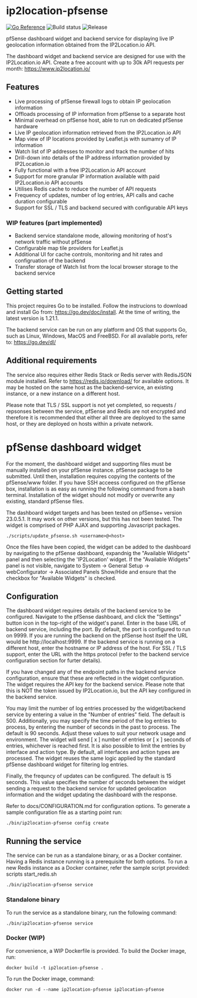 # ip2location-pfsense
[![Go Reference](https://pkg.go.dev/badge/github.com/jpmchia/IP2Location-pfSense.svg)](https://pkg.go.dev/github.com/jpmchia/IP2Location-pfSense)  ![Build status](https://github.com/jpmchia/IP2Location-pfSense/actions/workflows/analysis.yml/badge.svg?event=push)  ![Release](https://github.com/jpmchia/IP2Location-pfSense/actions/workflows/go-release.yml/badge.svg)



pfSense dashboard widget and backend service for displaying live IP geolocation information obtained from the IP2Location.io API. 

The dashboard widget and backend service are designed for use with the IP2Location.io API. Create a free account with up to 30k API requests per month: https://www.ip2location.io/

## Features

* Live processing of pfSense firewall logs to obtain IP geolocation information
* Offloads processing of IP information from pfSense to a separate host
* Minimal overhead on pfSense host, able to run on dedicated pfSense hardware
* Live IP geolocation information retrieved from the IP2Location.io API
* Map view of IP locations provided by Leaflet.js with sumamry of IP information
* Watch list of IP addresses to monitor and track the number of hits
* Drill-down into details of the IP address  information provided by IP2Location.io
* Fully functional with a free IP2Location.io API account
* Support for more granular IP information available with paid IP2Location.io API accounts
* Utilises Redis cache to reduce the number of API requests
* Frequency of updates, number of log entries, API calls and cache duration configurable
* Support for SSL / TLS and backend secured with configurable API keys

### WIP features (part implemented)
* Backend service standalone mode, allowing monitoring of host's network traffic without pfSense
* Configurable map tile providers for Leaflet.js
* Additional UI for cache controls, monitoring and hit rates and configruation of the backend
* Transfer storage of Watch list from the local browser storage to the backend service 

## Getting started

This project requires Go to be installed. Follow the instrucions to download and install Go from: https://go.dev/doc/install. At the time of writing, the latest version is 1.21.1.

The backend service can be run on any platform and OS that supports Go, such as Linux, Windows, MacOS and FreeBSD. For all available ports, refer to: https://go.dev/dl/

## Additional requirements

The service also requires either Redis Stack or Redis server with RedisJSON module installed. Refer to https://redis.io/download/ for available options. It may be hosted on the same host as the backend-service, an existing instance, or a new instance on a different host. 

Please note that TLS / SSL support is not yet completed, so requests / repsonses between the service, pfSense and Redis are not encrypted and therefore it is recommended that either all three are deployed to the same host, or they are deployed on hosts within a private network. 

# pfSense dashboard widget

For the moment, the dashboard widget and supporting files must be manually installed on your pfSense instance. pfSense package to be submitted. Until then, installation requires copying the contents of the pfSense/www folder. 
If you have SSH acceess configured on the pfSense box, installation is as easy as running the following command from a bash terminal. Installation of the widget should not modify or overwrite any existing, standard pfSense files.

The dashboard widget targets and has been tested on pfSense+ version 23.0.5.1. It may work on other versions, but this has not been tested. The widget is comprised of PHP AJAX and supporting Javascript packages.

```
./scripts/update_pfsense.sh <username>@<host>
```

Once the files have been copied, the widget can be added to the dashboard by navigating to the pfSense dashboard, expandnig the "Available Widgets" panel and then selecting the 'IP2Location' widget. If the "Available Widgets" panel is not visible, navigate to System -> General Setup -> webConfigurator -> Associated Panels Show/Hide and ensure that the checkbox for "Available Widgets" is checked. 


## Configuration

The dashboard widget requires details of the backend service to be configured. Navigate to the pfSense dashboard, and click the "Settings" button icon in the top-right of the widget's panel. Enter in the base URL of backend service, including the port. By default, the port is configured to run on 9999. If you are running the backend on the pfSense host itself the URL would be http://localhost:9999. If the backend service is running on a different host, enter the hostname or IP address of the host. For SSL / TLS support, enter the URL with the https protocol (refer to the backend service configuration section for furter details).

If you have changed any of the endpoint paths in the backend service configuration, ensure that these are reflected in the widget configuration. 
The widget requires the API key for the backend service. Please note that this is NOT the token issued by IP2Location.io, but the API key configured in the backend service.

You may limit the number of log entries processed by the widget/backend service by entering a value in the "Number of entries" field. The default is 500. Additionally, you may specify the time period of the log entries to process, by entering the number of seconds in the past to process. The default is 90 seconds. Adjust these values to suit your network usage and environment. The widget will send [ x ] number of entries or [ x ] seconds of entries, whichever is reached first. It is also possible to limit the entries by interface and action type. By default, all interfaces and action types are processed. The widget reuses the same logic applied by the standard pfSense dashboard widget for filtering log entries.

Finally, the frequncy of updates can be configured. The default is 15 seconds. This value specifies the number of seconds between the widget sending a request to the backend service for updated geolocation information and the widget updating the dashboard with the response.

Refer to docs/CONFIGURATION.md for configuration options. To generate a sample configuration file as a starting point run:
```
./bin/ip2location-pfsense config create
```

## Running the service

The service can be run as a standalone binary, or as a Docker container. Having a Redis instance running is a prerequisite for both options. To run a new Redis instance as a Docker container, refer the sample script provided: 
scripts start_redis.sh 
```
./bin/ip2location-pfsense service
```

### Standalone binary

To run the service as a standalone binary, run the following command:
```
./bin/ip2location-pfsense service
```

### Docker (WIP)

For convenience, a WIP Dockerfile is provided. To build the Docker image, run:
```
docker build -t ip2location-pfsense .
```

To run the Docker image, command:
```
docker run -d --name ip2location-pfsense ip2location-pfsense
```

